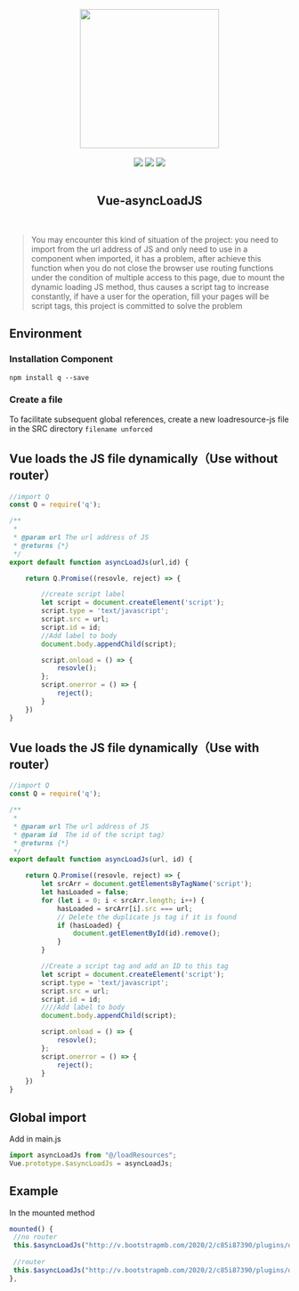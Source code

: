 

<div align=center><img src="http://47.100.126.168/group1/M00/00/00/rBEZ7l6cFGSAVfC9AABjk9TPlZE462.png" width=250 heigh=250 ></div><br>


<div align=center>
 <img src="https://camo.githubusercontent.com/b07168720c736b9a308a82f7ba5502f37e491779/68747470733a2f2f696d672e736869656c64732e696f2f636972636c6563692f70726f6a6563742f6769746875622f7675656a732f7675652f6465762e7376673f73616e6974697a653d74727565" >
 <img src="https://camo.githubusercontent.com/9680910106d8b2169bb62b6ddb2e8d7b1136d3ff/68747470733a2f2f696d672e736869656c64732e696f2f6e706d2f762f7675652e7376673f73616e6974697a653d74727565">

<img src="https://img.shields.io/badge/author-shadow-lightgrey.svg">
</div><br>

<h2 align=center> Vue-asyncLoadJS</h2><br>


> You may encounter this kind of situation of the project: you need to import from the url address of JS and only need to use in a component when imported, it has a problem, after achieve this function when you do not close the browser use routing functions under the condition of multiple access to this page, due to mount the dynamic loading JS method, thus causes a script tag to increase constantly, if have a user for the operation, fill your pages will be script tags, this project is committed to solve the problem


## Environment
### Installation Component
```Shell
npm install q --save
```
### Create a file
To facilitate subsequent global references, create a new loadresource-js file in the SRC directory `filename unforced`

## Vue loads the JS file dynamically（Use without router）

```JavaScript
//import Q
const Q = require('q');

/**
 *
 * @param url The url address of JS
 * @returns {*} 
 */
export default function asyncLoadJs(url,id) {

    return Q.Promise((resovle, reject) => {

        //create script label
        let script = document.createElement('script');
        script.type = 'text/javascript';
        script.src = url;
        script.id = id;
        //Add label to body
        document.body.appendChild(script);

        script.onload = () => {
            resovle();
        };
        script.onerror = () => {
            reject();
        }
    })
}
```
## Vue loads the JS file dynamically（Use with router）

```JavaScript
//import Q
const Q = require('q');

/**
 *
 * @param url The url address of JS
 * @param id  The id of the script tag）
 * @returns {*} 
 */
export default function asyncLoadJs(url, id) {

    return Q.Promise((resovle, reject) => {
        let srcArr = document.getElementsByTagName('script');
        let hasLoaded = false;
        for (let i = 0; i < srcArr.length; i++) {
            hasLoaded = srcArr[i].src === url;
            // Delete the duplicate js tag if it is found
            if (hasLoaded) {
                document.getElementById(id).remove();
            }
        }

        //Create a script tag and add an ID to this tag
        let script = document.createElement('script');
        script.type = 'text/javascript';
        script.src = url;
        script.id = id;
        ////Add label to body
        document.body.appendChild(script);

        script.onload = () => {
            resovle();
        };
        script.onerror = () => {
            reject();
        }
    })
}

```
## Global import

Add in main.js
```JavaScript
import asyncLoadJs from "@/loadResources";
Vue.prototype.$asyncLoadJs = asyncLoadJs;
```

## Example
In the mounted method
```JavaScript
mounted() {
 //no router
 this.$asyncLoadJs("http://v.bootstrapmb.com/2020/2/c85i87390/plugins/dropify/dropify.min.js");
 
 //router
 this.$asyncLoadJs("http://v.bootstrapmb.com/2020/2/c85i87390/plugins/dropify/dropify.min.js","dropify");
},
```
